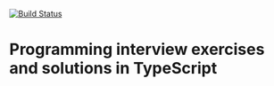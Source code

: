 [![Build Status](https://app.travis-ci.com/alehatsman/tsepi.svg?branch=master)](https://app.travis-ci.com/alehatsman/tsepi)

# Programming interview exercises and solutions in TypeScript
